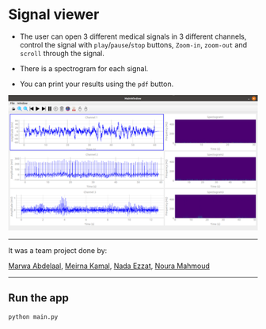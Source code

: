# Signal viewer

- The user can open 3 different medical signals in 3 different channels, control the signal with `play`/`pause`/`stop` buttons, `Zoom-in`, `zoom-out` and `scroll` through the signal.
  
- There is a spectrogram for each signal.

- You can print your results using the `pdf` button.

![app](app.png)

***

It was a team project done by:

[Marwa Abdelaal](https://github.com/MarwaAbdelAal), 
[Meirna Kamal](https://github.com/Meirna-kamal), 
[Nada Ezzat](https://github.com/nadaezzat-99), 
[Noura Mahmoud](https://github.com/Noura-Mahmoud)

***

## Run the app

```bash
python main.py
```
